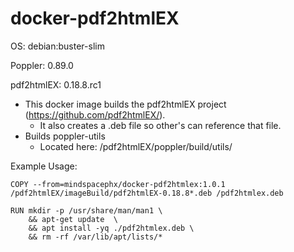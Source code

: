 # docker-pdf2htmlEX
OS: debian:buster-slim

Poppler: 0.89.0

pdf2htmlEX: 0.18.8.rc1

 - This docker image builds the pdf2htmlEX project (https://github.com/pdf2htmlEX/).
   - It also creates a .deb file so other's can reference that file.
 - Builds poppler-utils
   - Located here: /pdf2htmlEX/poppler/build/utils/

Example Usage:
```
COPY --from=mindspacephx/docker-pdf2htmlex:1.0.1 /pdf2htmlEX/imageBuild/pdf2htmlEX-0.18.8*.deb /pdf2htmlex.deb

RUN mkdir -p /usr/share/man/man1 \
    && apt-get update  \
    && apt install -yq ./pdf2htmlex.deb \
    && rm -rf /var/lib/apt/lists/*
```